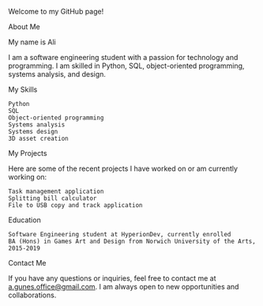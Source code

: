 Welcome to my GitHub page!

About Me

My name is Ali

I am a software engineering student with a passion for technology and programming. I am skilled in Python, SQL, object-oriented programming, systems analysis, and design.

My Skills

    Python
    SQL
    Object-oriented programming
    Systems analysis
    Systems design
    3D asset creation

My Projects

Here are some of the recent projects I have worked on or am currently working on:

    Task management application
    Splitting bill calculator
    File to USB copy and track application

Education

    Software Engineering student at HyperionDev, currently enrolled
    BA (Hons) in Games Art and Design from Norwich University of the Arts, 2015-2019

Contact Me

If you have any questions or inquiries, feel free to contact me at a.gunes.office@gmail.com. I am always open to new opportunities and collaborations.
